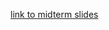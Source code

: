 [link to midterm slides](https://docs.google.com/presentation/d/1xYa8xdBvLDhePPuhVherWoKjZF8UctcxzLQtKga6oe8/edit?usp=sharing)
